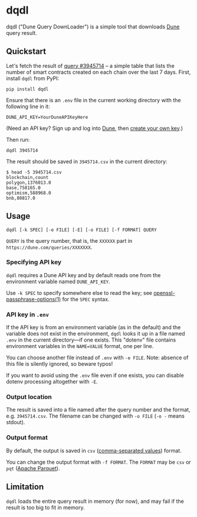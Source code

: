 # dqdl

dqdl ("Dune Query DownLoader") is a simple tool that downloads
[Dune](https://dune.com/) query result.

## Quickstart

Let's fetch the result of [query #3945714](https://dune.com/queries/3945714) –
a simple table that lists the number of smart contracts created on each chain
over the last 7 days.
First, install `dqdl` from PyPI:

```shell
pip install dqdl
```

Ensure that there is an `.env` file in the current working directory
with the following line in it:

```env
DUNE_API_KEY=YourDuneAPIKeyHere
```

(Need an API key?  Sign up and log into [Dune](https://dune.com/),
then [create your own key](https://dune.com/settings/api).)

Then run:

```shell
dqdl 3945714
```

The result should be saved in `3945714.csv` in the current directory:

```
$ head -5 3945714.csv 
blockchain,count
polygon,1376013.0
base,758165.0
optimism,588968.0
bnb,80817.0
```

## Usage

```
dqdl [-k SPEC] [-e FILE] [-E] [-o FILE] [-f FORMAT] QUERY
```

`QUERY` is the query number,
that is, the `XXXXXX` part in `https://dune.com/queries/XXXXXXX`.

### Specifying API key

`dqdl` requires a Dune API key
and by default reads one from the environment variable named `DUNE_API_KEY`.

Use `-k SPEC` to specify somewhere else to read the key; see
[openssl-passphrase-options(1)](https://docs.openssl.org/3.3/man1/openssl-passphrase-options/)
for the `SPEC` syntax.

### API key in `.env`

If the API key is from an environment variable (as in the default)
and the variable does not exist in the environment, `dqdl` looks it up in
a file named `.env` in the current directory—if one exists.
This "dotenv" file contains environment variables in the `NAME=VALUE` format,
one per line.

You can choose another file instead of `.env` with `-e FILE`.
Note: absence of this file is silently ignored, so beware typos!

If you want to avoid using the `.env` file even if one exists,
you can disable dotenv processing altogether with `-E`.

### Output location

The result is saved into a file named after the query number and the format,
e.g. `3945714.csv`.
The filename can be changed with `-o FILE` (`-o -` means stdout).

### Output format

By default, the output is saved in `csv`
([comma-separated values](https://en.wikipedia.org/wiki/Comma-separated_values))
format.

You can change the output format with `-f FORMAT`.
The `FORMAT` may be `csv` or `pqt`
([Apache Parquet](https://parquet.apache.org/)).

## Limitation

`dqdl` loads the entire query result in memory (for now),
and may fail if the result is too big to fit in memory.
